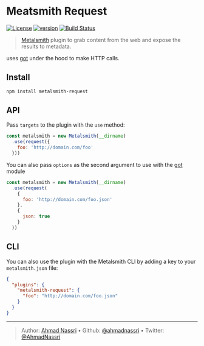 # Meatsmith Request

[![License][license-image]][license-url] [![version][npm-image]][npm-url] [![Build Status][circle-image]][circle-url]

> [Metalsmith](http://www.metalsmith.io/) plugin to grab content from the web and expose the results to metadata.

uses [got](https://github.com/sindresorhus/got) under the hood to make HTTP calls.

## Install

```bash
npm install metalsmith-request
```

## API

Pass `targets` to the plugin with the `use` method:

```js
const metalsmith = new Metalsmith(__dirname)
  .use(request({
    foo: 'http://domain.com/foo'
  }))
```

You can also pass `options` as the second argument to use with the [got](https://github.com/sindresorhus/got) module

```js
const metalsmith = new Metalsmith(__dirname)
  .use(request(
    {
      foo: 'http://domain.com/foo.json'
    },
    {
      json: true
    }
  ))
```

## CLI

You can also use the plugin with the Metalsmith CLI by adding a key to your `metalsmith.json` file:

```json
{
  "plugins": {
    "metalsmith-request": {
      "foo": "http://domain.com/foo.json"
    }
  }
}
```

---
> Author: [Ahmad Nassri](https://www.ahmadnassri.com/) &bull; 
> Github: [@ahmadnassri](https://github.com/ahmadnassri) &bull; 
> Twitter: [@AhmadNassri](https://twitter.com/AhmadNassri)

[license-url]: LICENSE
[license-image]: https://img.shields.io/github/license/ahmadnassri/metalsmith-request.svg?style=for-the-badge&logo=circleci

[circle-url]: https://circleci.com/gh/ahmadnassri/workflows/metalsmith-request
[circle-image]: https://img.shields.io/circleci/project/github/ahmadnassri/metalsmith-request/master.svg?style=for-the-badge&logo=circleci

[npm-url]: https://www.npmjs.com/package/@ahmadnassri/metalsmith-request
[npm-image]: https://img.shields.io/npm/v/@ahmadnassri/metalsmith-request.svg?style=for-the-badge&logo=npm
